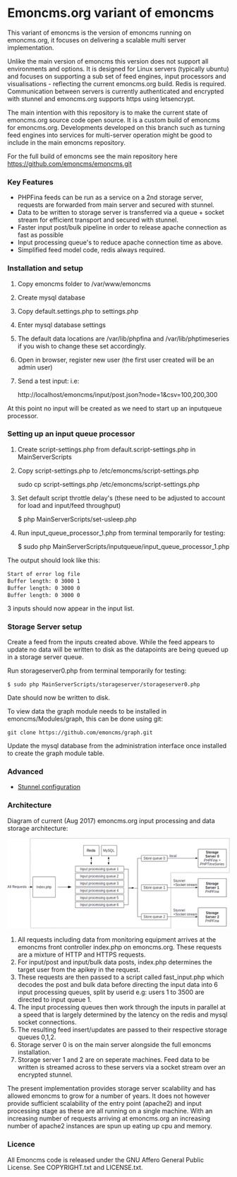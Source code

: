 # Emoncms.org variant of emoncms

This variant of emoncms is the version of emoncms running on emoncms.org, it focuses on delivering a scalable multi server implementation.

Unlike the main version of emoncms this version does not support all environments and options. It is designed for Linux servers (typically ubuntu) and focuses on supporting a sub set of feed engines, input processors and visualisations - reflecting the current emoncms.org build. Redis is required. Communication between servers is currently authenticated and encrypted with stunnel and emoncms.org supports https using letsencrypt.

The main intention with this repository is to make the current state of emoncms.org source code open source. It is a custom build of emoncms for emoncms.org. Developments developed on this branch such as turning feed engines into services for multi-server operation might be good to include in the main emoncms repository.

For the full build of emoncms see the main repository here https://github.com/emoncms/emoncms.git

### Key Features

- PHPFina feeds can be run as a service on a 2nd storage server, requests are forwarded from main server and secured with stunnel.
- Data to be written to storage server is transferred via a queue + socket stream for efficient transport and secured with stunnel.
- Faster input post/bulk pipeline in order to release apache connection as fast as possible
- Input processing queue's to reduce apache connection time as above.
- Simplified feed model code, redis always required.

### Installation and setup

1) Copy emoncms folder to /var/www/emoncms

2) Create mysql database

3) Copy default.settings.php to settings.php

4) Enter mysql database settings

5) The default data locations are /var/lib/phpfina and /var/lib/phptimeseries if you wish to change these set accordingly.

6) Open in browser, register new user (the first user created will be an admin user)

7) Send a test input: i.e:

    http://localhost/emoncms/input/post.json?node=1&csv=100,200,300
    
At this point no input will be created as we need to start up an inputqueue processor.

### Setting up an input queue processor

1) Create script-settings.php from default.script-settings.php in MainServerScripts

2) Copy script-settings.php to /etc/emoncms/script-settings.php

    sudo cp script-settings.php /etc/emoncms/script-settings.php

3) Set default script throttle delay's (these need to be adjusted to account for load and input/feed throughput)

    $ php MainServerScripts/set-usleep.php

3) Run input_queue_processor_1.php from terminal temporarily for testing:

    $ sudo php MainServerScripts/inputqueue/input_queue_processor_1.php

The output should look like this:

    Start of error log file
    Buffer length: 0 3000 1
    Buffer length: 0 3000 0
    Buffer length: 0 3000 0
    
3 inputs should now appear in the input list. 

### Storage Server setup

Create a feed from the inputs created above. While the feed appears to update no data will be written to disk as the datapoints are being queued up in a storage server queue.

Run storageserver0.php from terminal temporarily for testing:

    $ sudo php MainServerScripts/storageserver/storageserver0.php
    
Date should now be written to disk.

To view data the graph module needs to be installed in emoncms/Modules/graph, this can be done using git:

    git clone https://github.com/emoncms/graph.git
    
Update the mysql database from the administration interface once installed to create the graph module table.

### Advanced

- [Stunnel configuration](stunnel.md)


### Architecture

Diagram of current (Aug 2017) emoncms.org input processing and data storage architecture:

![Architecture1](docs/images/emoncmsorg_scale.png)

1. All requests including data from monitoring equipment arrives at the emoncms front controller index.php on emoncms.org. These requests are a mixture of HTTP and HTTPS requests.
2. For input/post and input/bulk data posts, index.php determines the target user from the apikey in the request.
3. These requests are then passed to a script called fast_input.php which decodes the post and bulk data before directing the input data into 6 input processing queues, split by userid e.g: users 1 to 3500 are directed to input queue 1.
4. The input processing queues then work through the inputs in parallel at a speed that is largely determined by the latency on the redis and mysql socket connections.
5. The resulting feed insert/updates are passed to their respective storage queues 0,1,2.
6. Storage server 0 is on the main server alongside the full emoncms installation.
7. Storage server 1 and 2 are on seperate machines. Feed data to be written is streamed across to these servers via a socket stream over an encrypted stunnel.

The present implementation provides storage server scalability and has allowed emoncms to grow for a number of years. It does not however provide sufficient scalability of the entry point (apache2) and input processing stage as these are all running on a single machine. With an increasing number of requests arriving at emoncms.org an increasing number of apache2 instances are spun up eating up cpu and memory.

### Licence

All Emoncms code is released under the GNU Affero General Public License. See COPYRIGHT.txt and LICENSE.txt.
